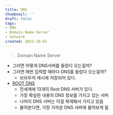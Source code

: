 ```yaml
---
title: DNS
thumbnail: ''
draft: false
tags:
- DNS
- Domain-Name-Server
- network
created: 2023-10-01
---
```



 > 
 > Domain Name Server

* 그러면 어떻게 DNS서버를 들렀다 오는걸까?
* 그러면 매번 입력할 때마다 DNS를 들렀다 오는걸까?
  * 브라우저 캐시에 저장되어 있다.
* [ROOT DNS](https://ko.wikipedia.org/wiki/루트_네임_서버)
  * 전세계에 13개의 Root DNS 서버가 있다.
  * 가장 확실한 내용의 DNS 정보를 가지고 있는 서버
  * 나머지 DNS 서버는 이걸 복제해서 가지고 있음
  * 물어본다면, 가장 가까운 DNS 서버에 물어보게 됨

